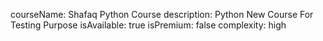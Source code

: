 courseName: Shafaq Python Course
description: Python New Course For Testing Purpose
isAvailable: true
isPremium: false
complexity: high
